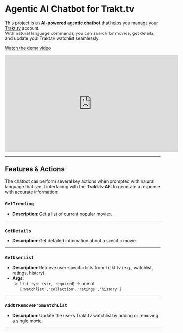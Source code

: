 # Agentic AI Chatbot for Trakt.tv

This project is an **AI-powered agentic chatbot** that helps you manage your [Trakt.tv](https://trakt.tv/) account.  
With natural language commands, you can search for movies, get details, and update your Trakt.tv watchlist seamlessly.

[Watch the demo video](https://www.youtube.com/watch?v=iJgqI5_qwdc)  
<iframe width="560" height="315" src="https://www.youtube.com/watch?v=iJgqI5_qwdc" frameborder="0" allowfullscreen></iframe>

---

## Features & Actions

The chatbot can perform several key actions when prompted with natural language that see it interfacing with the **Trakt.tv API** to generate a response with accurate information:

### `GetTrending`
- **Description**: Get a list of current popular movies.
---

### `GetDetails`
- **Description**: Get detailed information about a specific movie.  

---

### `GetUserList`
- **Description**: Retrieve user-specific lists from Trakt.tv (e.g., watchlist, ratings, history).  
- **Args**:  
  - `list_type (str, required)` → one of `['watchlist','collection','ratings','history']`.  

---

### `AddOrRemoveFromWatchList`
- **Description**: Update the user’s Trakt.tv watchlist by adding or removing a single movie.  
---
